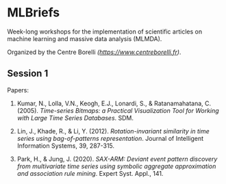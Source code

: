 # MLBriefs

Week-long workshops for the implementation of scientific articles on machine learning and massive data analysis (MLMDA).

Organized by the Centre Borelli _(https://www.centreborelli.fr)_.

## Session 1

Papers:

1. Kumar, N., Lolla, V.N., Keogh, E.J., Lonardi, S., & Ratanamahatana, C. (2005). _Time-series Bitmaps: a Practical Visualization Tool for Working with Large Time Series Databases_. SDM.

2. Lin, J., Khade, R., & Li, Y. (2012). _Rotation-invariant similarity in time series using bag-of-patterns representation_. Journal of Intelligent Information Systems, 39, 287-315.

3. Park, H., & Jung, J. (2020). _SAX-ARM: Deviant event pattern discovery from multivariate time series using symbolic aggregate approximation and association rule mining_. Expert Syst. Appl., 141.
